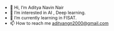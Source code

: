 - 👋 Hi, I’m Aditya Navin Nair
- 👀 I’m interested in AI , Deep learning.
- 🌱 I’m currently learning in FISAT.
- 📫 How to reach me adityangn2000@gmail.com

<!---
adityangn/adityangn is a ✨ special ✨ repository because its `README.md` (this file) appears on your GitHub profile.
You can click the Preview link to take a look at your changes.
--->
